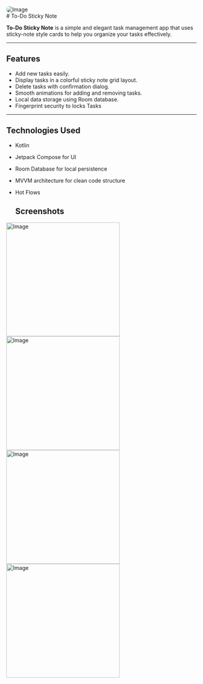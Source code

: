 <div>
<img 
  src="https://github.com/user-attachments/assets/76c9bc1a-e020-4a86-b1f0-8c7077c6718b" 
 style="max-width: 100%;
  height: auto;
  border-radius: 15px;" 
  alt="Image" 
/>
</div>
# To-Do Sticky Note

**To-Do Sticky Note** is a simple and elegant task management app that uses sticky-note style cards to help you organize your tasks effectively.

---

## Features

- Add new tasks easily.
- Display tasks in a colorful sticky note grid layout.
- Delete tasks with confirmation dialog.
- Smooth animations for adding and removing tasks.
- Local data storage using Room database.
- Fingerprint security to locks Tasks

---

## Technologies Used

- Kotlin
- Jetpack Compose for UI
- Room Database for local persistence
- MVVM architecture for clean code structure
- Hot Flows

  ## Screenshots
  <div>

<img 
  src="https://github.com/user-attachments/assets/f7c1335a-2275-4514-91ff-494523d45e2b" 
  style="max-width: 100%; height: auto;" 
  width="300" 
  alt="Image" 
/>
<img 
  src="https://github.com/user-attachments/assets/1ecdd65f-c886-455c-9cae-1d27f2702c00" 
  style="max-width: 100%; height: auto;" 
  width="300" 
  alt="Image" 
/>
<img 
  src="https://github.com/user-attachments/assets/0f917aa9-bafe-4e9f-85f3-628c1c8c74b1" 
  style="max-width: 100%; height: auto;" 
  width="300" 
  alt="Image" 
/>
<img 
  src="https://github.com/user-attachments/assets/74d1b63f-9264-4db4-9ec5-47e1501a62ce" 
  style="max-width: 100%; height: auto;" 
  width="300" 
  alt="Image" 
/>
    
  </div>
